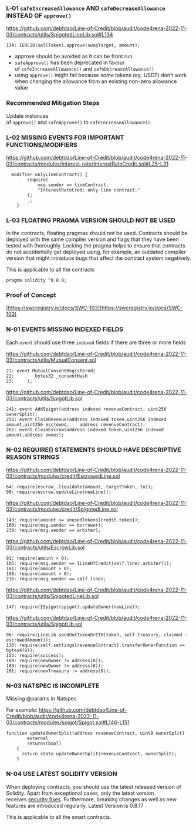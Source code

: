 ### L-01 `safeIncreaseAllowance` AND `safeDecreaseAllowance` INSTEAD OF `approve()` 

https://github.com/debtdao/Line-of-Credit/blob/audit/code4rena-2022-11-03/contracts/utils/SpigotedLineLib.sol#L134

```
134: IERC20(sellToken).approve(swapTarget, amount);
```

- approve should be avoided as it can be front run
-   `safeApprove()` has been deprecated in favour of `safeIncreaseAllowance()` and `safeDecreaseAllowance()`
-   using `approve()` might fail because some tokens (eg. USDT) don’t work when changing the allowance from an existing non-zero allowance value

### Recommended Mitigation Steps

Update instances of `approve()` and `safeApprove()` to `safeIncreaseAllowance()`.


### L-02 MISSING EVENTS FOR IMPORTANT FUNCTIONS/MODIFIERS

https://github.com/debtdao/Line-of-Credit/blob/audit/code4rena-2022-11-03/contracts/modules/interest-rate/InterestRateCredit.sol#L25-L31

```
  modifier onlyLineContract() {
        require(
            msg.sender == lineContract,
            "InterestRateCred: only line contract."
        );
        _;
    } 
```



### L-03 FLOATING PRAGMA VERSION SHOULD NOT BE USED

In the contracts, floating pragmas should not be used. Contracts should be deployed with the same compiler version and flags that they have been tested with thoroughly. Locking the pragma helps to ensure that contracts do not accidentally get deployed using, for example, an outdated compiler version that might introduce bugs that affect the contract system negatively.

This is applicable to all the contracts


```
pragma solidity ^0.8.9;
```

### Proof of Concept

[https://swcregistry.io/docs/SWC-103](https://swcregistry.io/docs/SWC-103)


### N-01 EVENTS MISSING INDEXED FIELDS

Each `event` should use three `indexed` fields if there are three or more fields

https://github.com/debtdao/Line-of-Credit/blob/audit/code4rena-2022-11-03/contracts/utils/MutualConsent.sol

```
21: event MutualConsentRegistered(
22:        bytes32 _consentHash
23:     );
```

https://github.com/debtdao/Line-of-Credit/blob/audit/code4rena-2022-11-03/contracts/utils/SpigotLib.sol

```
241: event AddSpigot(address indexed revenueContract, uint256 ownerSplit);
255: event ClaimRevenue(address indexed token,uint256 indexed amount,uint256 escrowed,    address revenueContract);
262: event ClaimEscrow(address indexed token,uint256 indexed amount,address owner);
```


### N-02 REQUIRE() STATEMENTS SHOULD HAVE DESCRIPTIVE REASON STRINGS

https://github.com/debtdao/Line-of-Credit/blob/audit/code4rena-2022-11-03/contracts/modules/credit/EscrowedLine.sol

```
64: require(escrow_.liquidate(amount, targetToken, to));
90: require(escrow.updateLine(newLine));
```

https://github.com/debtdao/Line-of-Credit/blob/audit/code4rena-2022-11-03/contracts/modules/credit/SpigotedLine.sol

```
143: require(amount <= unusedTokens[credit.token]);
160: require(msg.sender == borrower);
239: require(msg.sender == arbiter);
```

https://github.com/debtdao/Line-of-Credit/blob/audit/code4rena-2022-11-03/contracts/utils/EscrowLib.sol

```
91: require(amount > 0);
105: require(msg.sender == ILineOfCredit(self.line).arbiter());
161: require(amount > 0);
198: require(amount > 0);
216: require(msg.sender == self.line);
```

https://github.com/debtdao/Line-of-Credit/blob/audit/code4rena-2022-11-03/contracts/utils/SpigotedLineLib.sol

```
147: require(ISpigot(spigot).updateOwner(newLine));
```

https://github.com/debtdao/Line-of-Credit/blob/audit/code4rena-2022-11-03/contracts/utils/SpigotLib.sol

```
96: require(LineLib.sendOutTokenOrETH(token, self.treasury, claimed - escrowedAmount));
130: require(self.settings[revenueContract].transferOwnerFunction == bytes4(0));
155: require(success);
180: require(newOwner != address(0));
189: require(newOwner != address(0));
201: require(newTreasury != address(0));
```



### N-03  NATSPEC IS INCOMPLETE

Missing @params in Natspec

For example: https://github.com/debtdao/Line-of-Credit/blob/audit/code4rena-2022-11-03/contracts/modules/spigot/Spigot.sol#L146-L151

```
function updateOwnerSplit(address revenueContract, uint8 ownerSplit) 
        external
        returns(bool)
    {
      return state.updateOwnerSplit(revenueContract, ownerSplit);
    }
```


### N-04 USE LATEST SOLIDITY VERSION

When deploying contracts, you should use the latest released version of Solidity. Apart from exceptional cases, only the latest version receives [security fixes](https://github.com/ethereum/solidity/security/policy#supported-versions). Furthermore, breaking changes as well as new features are introduced regularly.
Latest Version is 0.8.17

This is applicable to all the smart contracts.
